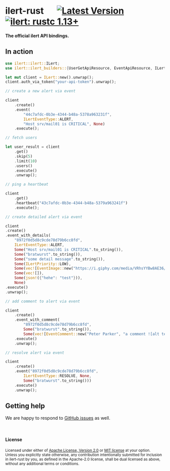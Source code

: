 # ilert-rust &emsp;  [![Latest Version]][crates.io] [![ilert: rustc 1.13+]][Rust 1.13]

[Latest Version]: https://img.shields.io/crates/v/ilert.svg
[crates.io]: https://crates.io/crates/ilert
[ilert: rustc 1.13+]: https://img.shields.io/badge/ilert-rustc_1.13+-lightgray.svg
[Rust 1.13]: https://blog.rust-lang.org/2016/11/10/Rust-1.13.html
[Rust 1.31]: https://blog.rust-lang.org/2018/12/06/Rust-1.31-and-rust-2018.html

**The official ilert API bindings.**

## In action

```rust
use ilert::ilert::ILert;
use ilert::ilert_builders::{UserGetApiResource, EventApiResource, ILertEventType};

let mut client = ILert::new().unwrap();
client.auth_via_token("your-api-token").unwrap();

// create a new alert via event

client
    .create()
    .event(
        "44c7afdc-0b3e-4344-b48a-5378a963231f",
        ILertEventType::ALERT,
        "Host srv/mail01 is CRITICAL", None)
    .execute();

// fetch users

let user_result = client
    .get()
    .skip(5)
    .limit(10)
    .users()
    .execute()
    .unwrap();

// ping a heartbeat

client
    .get()
    .heartbeat("43c7afdc-0b3e-4344-b48a-5379a963241f")
    .execute();

// create detailed alert via event

client
.create()
.event_with_details(
    "8972f0d5d8c9cde78d79b6cc8fd",
    ILertEventType::ALERT,
    Some("Host srv/mail01 is CRITICAL".to_string()),
    Some("bratwurst".to_string()),
    Some("some detail message".to_string()),
    Some(ILertPriority::LOW),
    Some(vec![EventImage::new("https://i.giphy.com/media/VRhsYYBw8AE36/giphy.webp")]),
    Some(vec![]),
    Some(json!({"hehe": "test"})),
    None)
.execute()
.unwrap();

// add comment to alert via event

client
    .create()
    .event_with_comment(
        "8972f0d5d8c9cde78d79b6cc8fd",
        Some("bratwurst".to_string()),
        Some(vec![EventComment::new("Peter Parker", "a comment ![alt text picture](https://i.giphy.com/media/VRhsYYBw8AE36/giphy.webp)")]))
    .execute()
    .unwrap();

// resolve alert via event

client
    .create()
    .event("8972f0d5d8c9cde78d79b6cc8fd",
        ILertEventType::RESOLVE, None,
        Some("bratwurst".to_string()))
    .execute()
    .unwrap();
```

## Getting help

We are happy to respond to [GitHub issues][issues] as well.

[issues]: https://github.com/iLert/ilert-rust/issues/new

<br>

#### License

<sup>
Licensed under either of <a href="LICENSE-APACHE">Apache License, Version
2.0</a> or <a href="LICENSE-MIT">MIT license</a> at your option.
</sup>

<br>

<sub>
Unless you explicitly state otherwise, any contribution intentionally submitted for inclusion in ilert-rust by you, as defined in the Apache-2.0 license, shall be dual licensed as above, without any additional terms or conditions.
</sub>

